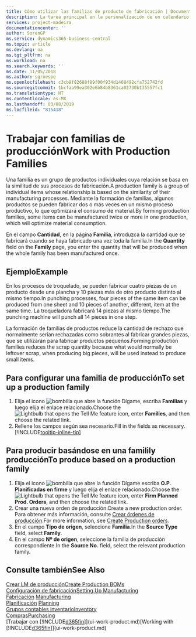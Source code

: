 ```yaml
---
title: Cómo utilizar las familias de producto de fabricación | Documentos de Microsoft
description: La tarea principal en la personalización de un calendario base para su empresa, o uno de sus socios comerciales, es cambiar el estado de los días laborables y días no laborables.
services: project-madeira
documentationcenter: ''
author: SorenGP
ms.service: dynamics365-business-central
ms.topic: article
ms.devlang: na
ms.tgt_pltfrm: na
ms.workload: na
ms.search.keywords: ''
ms.date: 11/05/2018
ms.author: sgroespe
ms.openlocfilehash: c3cb9f82688f89f00f934d1468492cfa752742fd
ms.sourcegitcommit: 1bcfaa99ea302e6b84b8361ca02730b135557fc1
ms.translationtype: HT
ms.contentlocale: es-MX
ms.lasthandoff: 03/08/2019
ms.locfileid: "815418"
---
```

# <a name="work-with-production-families"></a><span data-ttu-id="6efa5-103">Trabajar con familias de producción</span><span class="sxs-lookup"><span data-stu-id="6efa5-103">Work with Production Families</span></span>
<span data-ttu-id="6efa5-104">Una familia es un grupo de productos individuales cuya relación se basa en la similitud de sus procesos de fabricación.</span><span class="sxs-lookup"><span data-stu-id="6efa5-104">A production family is a group of individual items whose relationship is based on the similarity of their manufacturing processes.</span></span> <span data-ttu-id="6efa5-105">Mediante la formación de familias, algunos productos se pueden fabricar dos o más veces en un mismo proceso productivo, lo que optimizará el consumo de material.</span><span class="sxs-lookup"><span data-stu-id="6efa5-105">By forming production families, some items can be manufactured twice or more in one production, which will optimize material consumption.</span></span>

<span data-ttu-id="6efa5-106">En el campo **Cantidad**, en la página **Familia**, introduzca la cantidad que se fabricará cuando se haya fabricado una vez toda la familia.</span><span class="sxs-lookup"><span data-stu-id="6efa5-106">In the **Quantity** field on the **Family** page, you enter the quantity that will be produced when the whole family has been manufactured once.</span></span>

## <a name="example"></a><span data-ttu-id="6efa5-107">Ejemplo</span><span class="sxs-lookup"><span data-stu-id="6efa5-107">Example</span></span>
<span data-ttu-id="6efa5-108">En los procesos de troquelado, se pueden fabricar cuatro piezas de un producto desde una plancha y 10 piezas más de otro producto distinto al mismo tiempo.</span><span class="sxs-lookup"><span data-stu-id="6efa5-108">In punching processes, four pieces of the same item can be produced from one sheet and 10 pieces of another, different, item at the same time.</span></span> <span data-ttu-id="6efa5-109">La troqueladora fabricará 14 piezas al mismo tiempo.</span><span class="sxs-lookup"><span data-stu-id="6efa5-109">The punching machine will punch all 14 pieces in one step.</span></span>

<span data-ttu-id="6efa5-110">La formación de familias de productos reduce la cantidad de rechazo que normalmente serían rechazadas como sobrantes al fabricar grandes piezas, que se utilizarán para fabricar productos pequeños.</span><span class="sxs-lookup"><span data-stu-id="6efa5-110">Forming production families reduces the scrap quantity because what would normally be leftover scrap, when producing big pieces, will be used instead to produce small items.</span></span>

## <a name="to-set-up-a-production-family"></a><span data-ttu-id="6efa5-111">Para configurar una familia de producción</span><span class="sxs-lookup"><span data-stu-id="6efa5-111">To set up a production family</span></span>
1. <span data-ttu-id="6efa5-112">Elija el icono ![bombilla que abre la función Dígame](media/ui-search/search_small.png "Dígame que desea hacer"), escriba **Familias** y luego elija el enlace relacionado.</span><span class="sxs-lookup"><span data-stu-id="6efa5-112">Choose the ![Lightbulb that opens the Tell Me feature](media/ui-search/search_small.png "Tell me what you want to do") icon, enter **Families**, and then choose the related link.</span></span>
2. <span data-ttu-id="6efa5-113">Rellene los campos según sea necesario.</span><span class="sxs-lookup"><span data-stu-id="6efa5-113">Fill in the fields as necessary.</span></span> [!INCLUDE[tooltip-inline-tip](includes/tooltip-inline-tip_md.md)]

## <a name="to-produce-based-on-a-production-family"></a><span data-ttu-id="6efa5-114">Para producir basándose en una familily producción</span><span class="sxs-lookup"><span data-stu-id="6efa5-114">To produce based on a production family</span></span>
1. <span data-ttu-id="6efa5-115">Elija el icono ![bombilla que abre la función Dígame](media/ui-search/search_small.png "Dígame que desea hacer") escriba **O.P. Planificadas en firme** y luego elija el enlace relacionado.</span><span class="sxs-lookup"><span data-stu-id="6efa5-115">Choose the ![Lightbulb that opens the Tell Me feature](media/ui-search/search_small.png "Tell me what you want to do") icon, enter **Firm Planned Prod. Orders**, and then choose the related link.</span></span>
2. <span data-ttu-id="6efa5-116">Crear una nueva orden de producción.</span><span class="sxs-lookup"><span data-stu-id="6efa5-116">Create a new production order.</span></span> <span data-ttu-id="6efa5-117">Para obtener más información, consulte [Crear órdenes de producción](production-how-to-create-production-orders.md).</span><span class="sxs-lookup"><span data-stu-id="6efa5-117">For more information, see [Create Production orders](production-how-to-create-production-orders.md).</span></span>
3. <span data-ttu-id="6efa5-118">En el campo **Tipo de origen**, seleccione **Familia**.</span><span class="sxs-lookup"><span data-stu-id="6efa5-118">In the **Source Type** field, select **Family**.</span></span>  
4. <span data-ttu-id="6efa5-119">En el campo **Nº de origen**, seleccione la familia de producción correspondiente.</span><span class="sxs-lookup"><span data-stu-id="6efa5-119">In the **Source No.** field, select the relevant production family.</span></span>

## <a name="see-also"></a><span data-ttu-id="6efa5-120">Consulte también</span><span class="sxs-lookup"><span data-stu-id="6efa5-120">See Also</span></span>
[<span data-ttu-id="6efa5-121">Crear LM de producción</span><span class="sxs-lookup"><span data-stu-id="6efa5-121">Create Production BOMs</span></span>](production-how-to-create-production-boms.md)  
[<span data-ttu-id="6efa5-122">Configuración de fabricación</span><span class="sxs-lookup"><span data-stu-id="6efa5-122">Setting Up Manufacturing</span></span>](production-configure-production-processes.md)  
<span data-ttu-id="6efa5-123">[Fabricación](production-manage-manufacturing.md)  </span><span class="sxs-lookup"><span data-stu-id="6efa5-123">[Manufacturing](production-manage-manufacturing.md)  </span></span>  
<span data-ttu-id="6efa5-124">[Planificación](production-planning.md) </span><span class="sxs-lookup"><span data-stu-id="6efa5-124">[Planning](production-planning.md) </span></span>  
[<span data-ttu-id="6efa5-125">Grupos contables inventario</span><span class="sxs-lookup"><span data-stu-id="6efa5-125">Inventory</span></span>](inventory-manage-inventory.md)  
[<span data-ttu-id="6efa5-126">Compras</span><span class="sxs-lookup"><span data-stu-id="6efa5-126">Purchasing</span></span>](purchasing-manage-purchasing.md)  
<span data-ttu-id="6efa5-127">[Trabajar con [!INCLUDE[d365fin](includes/d365fin_md.md)]](ui-work-product.md)</span><span class="sxs-lookup"><span data-stu-id="6efa5-127">[Working with [!INCLUDE[d365fin](includes/d365fin_md.md)]](ui-work-product.md)</span></span>
